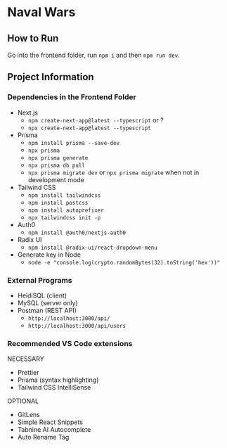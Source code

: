 # Naval Wars

## How to Run

Go into the frontend folder, run `npm i` and then `npm run dev`.

## Project Information

### Dependencies in the Frontend Folder

- Next.js
  - `npm create-next-app@latest --typescript` or ?
  - `npx create-next-app@latest --typescript`
- Prisma
  - `npm install prisma --save-dev`
  - `npx prisma`
  - `npx prisma generate`
  - `npx prisma db pull`
  - `npx prisma migrate dev` or `npx prisma migrate` when not in development mode
- Tailwind CSS
  - `npm install tailwindcss`
  - `npm install postcss`
  - `npm install autoprefixer`
  - `npx tailwindcss init -p`
- Auth0
  - `npm install @auth0/nextjs-auth0`
- Radix UI
  - `npm install @radix-ui/react-dropdown-menu`
- Generate key in Node
  - `node -e "console.log(crypto.randomBytes(32).toString('hex'))"`

### External Programs

- HeidiSQL (client)
- MySQL (server only)
- Postman (REST API)
  - `http://localhost:3000/api/`
  - `http://localhost:3000/api/users`

### Recommended VS Code extensions

NECESSARY

- Prettier
- Prisma (syntax highlighting)
- Tailwind CSS IntelliSense

OPTIONAL

- GitLens
- Simple React Snippets
- Tabnine AI Autocomplete
- Auto Rename Tag
